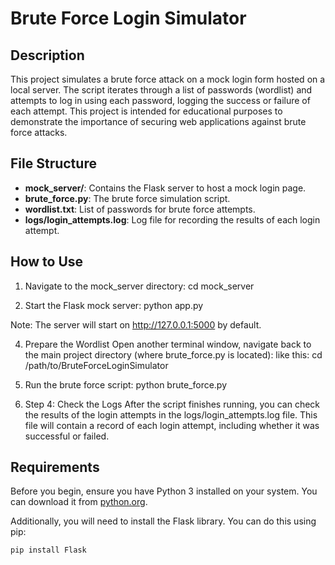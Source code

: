 # Brute Force Login Simulator

## Description
This project simulates a brute force attack on a mock login form hosted on a local server. The script iterates through a list of passwords (wordlist) and attempts to log in using each password, logging the success or failure of each attempt. This project is intended for educational purposes to demonstrate the importance of securing web applications against brute force attacks.

## File Structure
- **mock_server/**: Contains the Flask server to host a mock login page.
- **brute_force.py**: The brute force simulation script.
- **wordlist.txt**: List of passwords for brute force attempts.
- **logs/login_attempts.log**: Log file for recording the results of each login attempt.

## How to Use
1. Navigate to the mock_server directory:
  cd mock_server

2. Start the Flask mock server:
  python app.py

Note: The server will start on http://127.0.0.1:5000 by default.

4. Prepare the Wordlist
  Open another terminal window, navigate back to the main project directory (where brute_force.py is located):
like this: cd /path/to/BruteForceLoginSimulator
   
5. Run the brute force script:
  python brute_force.py

7. Step 4: Check the Logs
  After the script finishes running, you can check the results of the login attempts in the logs/login_attempts.log file. This file will contain a record of each login attempt, including whether it was successful or failed.

## Requirements
Before you begin, ensure you have Python 3 installed on your system. You can download it from [python.org](https://www.python.org/downloads/).

Additionally, you will need to install the Flask library. You can do this using pip:
```bash
pip install Flask
